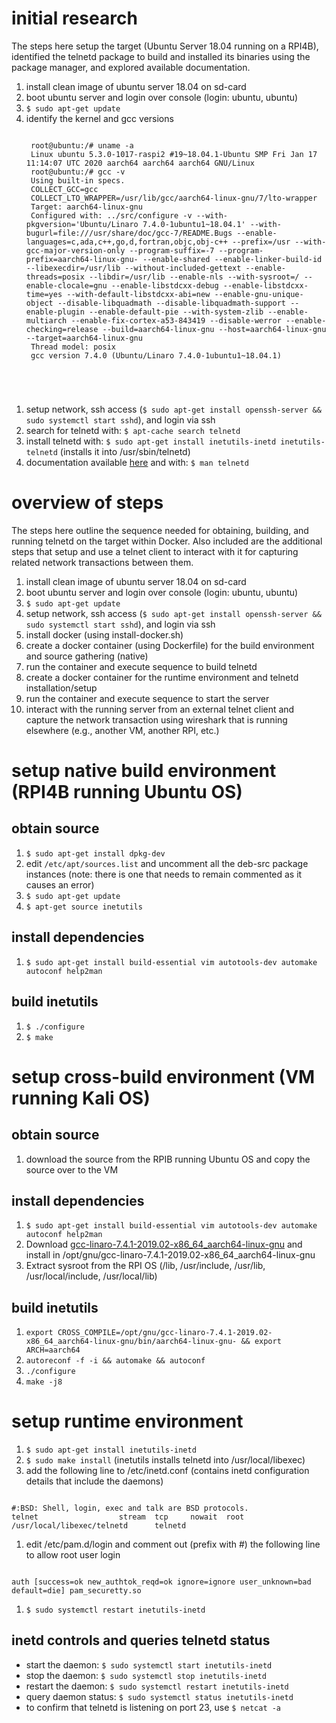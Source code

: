 # initial research
The steps here setup the target (Ubuntu Server 18.04 running on a RPI4B), identified the telnetd package to build and installed its binaries using the package manager, and explored available documentation.   
1. install clean image of ubuntu server 18.04 on sd-card
1. boot ubuntu server and login over console (login: ubuntu, ubuntu)
1. `$ sudo apt-get update`
1. identify the kernel and gcc versions
    <pre><code>
    root@ubuntu:/# uname -a
    Linux ubuntu 5.3.0-1017-raspi2 #19~18.04.1-Ubuntu SMP Fri Jan 17 11:14:07 UTC 2020 aarch64 aarch64 aarch64 GNU/Linux
    root@ubuntu:/# gcc -v
    Using built-in specs.
    COLLECT_GCC=gcc
    COLLECT_LTO_WRAPPER=/usr/lib/gcc/aarch64-linux-gnu/7/lto-wrapper
    Target: aarch64-linux-gnu
    Configured with: ../src/configure -v --with-pkgversion='Ubuntu/Linaro 7.4.0-1ubuntu1~18.04.1' --with-bugurl=file:///usr/share/doc/gcc-7/README.Bugs --enable-languages=c,ada,c++,go,d,fortran,objc,obj-c++ --prefix=/usr --with-gcc-major-version-only --program-suffix=-7 --program-prefix=aarch64-linux-gnu- --enable-shared --enable-linker-build-id --libexecdir=/usr/lib --without-included-gettext --enable-threads=posix --libdir=/usr/lib --enable-nls --with-sysroot=/ --enable-clocale=gnu --enable-libstdcxx-debug --enable-libstdcxx-time=yes --with-default-libstdcxx-abi=new --enable-gnu-unique-object --disable-libquadmath --disable-libquadmath-support --enable-plugin --enable-default-pie --with-system-zlib --enable-multiarch --enable-fix-cortex-a53-843419 --disable-werror --enable-checking=release --build=aarch64-linux-gnu --host=aarch64-linux-gnu --target=aarch64-linux-gnu
    Thread model: posix
    gcc version 7.4.0 (Ubuntu/Linaro 7.4.0-1ubuntu1~18.04.1)
</code></pre>
1. setup network, ssh access (`$ sudo apt-get install openssh-server && sudo systemctl start sshd`), and login via ssh
1. search for telnetd with: `$ apt-cache search telnetd`
1. install telnetd with: `$ sudo apt-get install inetutils-inetd inetutils-telnetd` (installs it into /usr/sbin/telnetd)
1. documentation available [here](https://www.gnu.org/software/inetutils/manual/html_node/) and with: `$ man telnetd`

# overview of steps
The steps here outline the sequence needed for obtaining, building, and running telnetd on the target within Docker.  Also included are the additional steps that setup and use a telnet client to interact with it for capturing related network transactions between them.
1. install clean image of ubuntu server 18.04 on sd-card
1. boot ubuntu server and login over console (login: ubuntu, ubuntu)
1. `$ sudo apt-get update`
1. setup network, ssh access (`$ sudo apt-get install openssh-server && sudo systemctl start sshd`), and login via ssh
1. install docker (using install-docker.sh)
1. create a docker container (using Dockerfile) for the build environment and source gathering (native)
1. run the container and execute sequence to build telnetd
1. create a docker container for the runtime environment and telnetd installation/setup
1. run the container and execute sequence to start the server
1. interact with the running server from an external telnet client and capture the network transaction using wireshark that is running elsewhere (e.g., another VM, another RPI, etc.)

# setup native build environment (RPI4B running Ubuntu OS)
## obtain source
1. `$ sudo apt-get install dpkg-dev`
1. edit `/etc/apt/sources.list` and uncomment all the deb-src package instances (note: there is one that needs to remain commented as it causes an error)
1. `$ sudo apt-get update`
1. `$ apt-get source inetutils`

## install dependencies
1. `$ sudo apt-get install build-essential vim autotools-dev automake autoconf help2man`

## build inetutils
1. `$ ./configure`
1. `$ make`

# setup cross-build environment (VM running Kali OS)
## obtain source
1. download the source from the RPIB running Ubuntu OS and copy the source over to the VM

## install dependencies
1. `$ sudo apt-get install build-essential vim autotools-dev automake autoconf help2man`
1. Download [gcc-linaro-7.4.1-2019.02-x86_64_aarch64-linux-gnu](https://releases.linaro.org/components/toolchain/binaries/7.4-2019.02/aarch64-linux-gnu) and install in /opt/gnu/gcc-linaro-7.4.1-2019.02-x86_64_aarch64-linux-gnu
1. Extract sysroot from the RPI OS (/lib, /usr/include, /usr/lib, /usr/local/include, /usr/local/lib)

## build inetutils
1. `export CROSS_COMPILE=/opt/gnu/gcc-linaro-7.4.1-2019.02-x86_64_aarch64-linux-gnu/bin/aarch64-linux-gnu- && export ARCH=aarch64`
1. `autoreconf -f -i && automake && autoconf`
1. `./configure`
1. `make -j8`

# setup runtime environment
1. `$ sudo apt-get install inetutils-inetd`
1. `$ sudo make install` (inetutils installs telnetd into /usr/local/libexec)
1. add the following line to /etc/inetd.conf (contains inetd configuration details that include the daemons)
<pre><code>
#:BSD: Shell, login, exec and talk are BSD protocols.
telnet                  stream  tcp     nowait  root    /usr/local/libexec/telnetd      telnetd
</code></pre>
1. edit /etc/pam.d/login and comment out (prefix with #) the following line to allow root user login
<pre><code>
auth [success=ok new_authtok_reqd=ok ignore=ignore user_unknown=bad default=die] pam_securetty.so
</code></pre>
1. `$ sudo systemctl restart inetutils-inetd`

## inetd controls and queries telnetd status
* start the daemon: `$ sudo systemctl start inetutils-inetd`
* stop the daemon: `$ sudo systemctl stop inetutils-inetd`
* restart the daemon: `$ sudo systemctl restart inetutils-inetd`
* query daemon status: `$ sudo systemctl status inetutils-inetd`
* to confirm that telnetd is listening on port 23, use `$ netcat -a`
